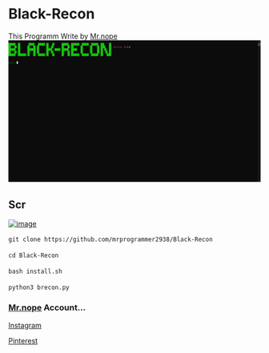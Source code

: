 # Black-Recon

This Programm Write by [Mr.nope](https://github.com/mrprogrammer2938)
<br>
<a href="https://github.com/mrprogrammer2938/Black-Recon" >
  <img src="https://github.com/mrprogrammer2938/Black-Recon/blob/master/Scr/Black-Recon-Logo.png"> </a>
<br>

## Scr
[![image](https://user-images.githubusercontent.com/78996423/127199983-6d96434e-5296-423c-95ff-46cae7e4c0d7.png)](https://github.com/mrprogrammer2938/Black-Recon)
<br>

```
git clone https://github.com/mrprogrammer2938/Black-Recon

cd Black-Recon

bash install.sh

python3 brecon.py
```

### [Mr.nope](https://github.com/mrprogrammer2938) Account...

[Instagram](https://instagram.com/mr.programmer2938)

[Pinterest](https://www.pinterest.com/mrprogrammer2938)
